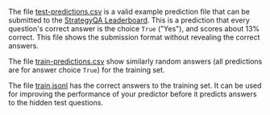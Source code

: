 The file [test-predictions.csv](test-predictions.csv) is a valid example prediction file that can be submitted to the [StrategyQA Leaderboard](https://leaderboard.allenai.org/). This is a prediction that every question's correct answer is the choice `True` ("Yes"), and scores about 13% correct. This file shows the submission format without revealing the correct answers.

The file [train-predictions.csv](train-predictions.csv) show similarly random answers (all predictions are for answer choice `True`) for the training set.

The file [train.jsonl](train.jsonl) has the correct answers to the training set. It can be used for improving the performance of your predictor before it predicts answers to the hidden test questions.
